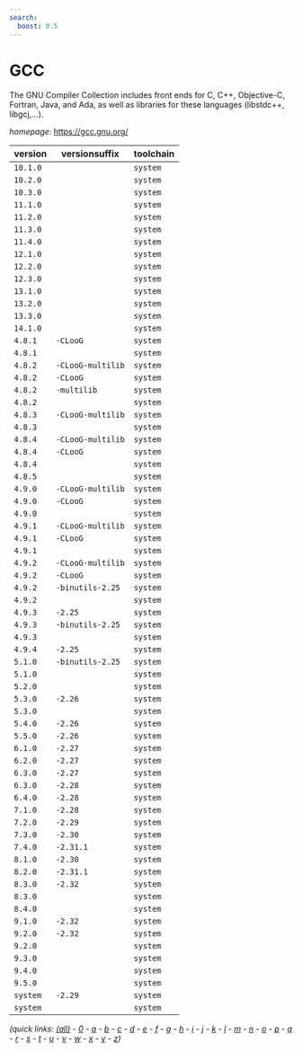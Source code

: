 ```yaml
---
search:
  boost: 0.5
---
```

# GCC

The GNU Compiler Collection includes front ends for C, C++, Objective-C, Fortran, Java, and Ada,  as well as libraries for these languages (libstdc++, libgcj,...).

*homepage*: <https://gcc.gnu.org/>

version | versionsuffix | toolchain
--------|---------------|----------
``10.1.0`` |  | ``system``
``10.2.0`` |  | ``system``
``10.3.0`` |  | ``system``
``11.1.0`` |  | ``system``
``11.2.0`` |  | ``system``
``11.3.0`` |  | ``system``
``11.4.0`` |  | ``system``
``12.1.0`` |  | ``system``
``12.2.0`` |  | ``system``
``12.3.0`` |  | ``system``
``13.1.0`` |  | ``system``
``13.2.0`` |  | ``system``
``13.3.0`` |  | ``system``
``14.1.0`` |  | ``system``
``4.8.1`` | ``-CLooG`` | ``system``
``4.8.1`` |  | ``system``
``4.8.2`` | ``-CLooG-multilib`` | ``system``
``4.8.2`` | ``-CLooG`` | ``system``
``4.8.2`` | ``-multilib`` | ``system``
``4.8.2`` |  | ``system``
``4.8.3`` | ``-CLooG-multilib`` | ``system``
``4.8.3`` |  | ``system``
``4.8.4`` | ``-CLooG-multilib`` | ``system``
``4.8.4`` | ``-CLooG`` | ``system``
``4.8.4`` |  | ``system``
``4.8.5`` |  | ``system``
``4.9.0`` | ``-CLooG-multilib`` | ``system``
``4.9.0`` | ``-CLooG`` | ``system``
``4.9.0`` |  | ``system``
``4.9.1`` | ``-CLooG-multilib`` | ``system``
``4.9.1`` | ``-CLooG`` | ``system``
``4.9.1`` |  | ``system``
``4.9.2`` | ``-CLooG-multilib`` | ``system``
``4.9.2`` | ``-CLooG`` | ``system``
``4.9.2`` | ``-binutils-2.25`` | ``system``
``4.9.2`` |  | ``system``
``4.9.3`` | ``-2.25`` | ``system``
``4.9.3`` | ``-binutils-2.25`` | ``system``
``4.9.3`` |  | ``system``
``4.9.4`` | ``-2.25`` | ``system``
``5.1.0`` | ``-binutils-2.25`` | ``system``
``5.1.0`` |  | ``system``
``5.2.0`` |  | ``system``
``5.3.0`` | ``-2.26`` | ``system``
``5.3.0`` |  | ``system``
``5.4.0`` | ``-2.26`` | ``system``
``5.5.0`` | ``-2.26`` | ``system``
``6.1.0`` | ``-2.27`` | ``system``
``6.2.0`` | ``-2.27`` | ``system``
``6.3.0`` | ``-2.27`` | ``system``
``6.3.0`` | ``-2.28`` | ``system``
``6.4.0`` | ``-2.28`` | ``system``
``7.1.0`` | ``-2.28`` | ``system``
``7.2.0`` | ``-2.29`` | ``system``
``7.3.0`` | ``-2.30`` | ``system``
``7.4.0`` | ``-2.31.1`` | ``system``
``8.1.0`` | ``-2.30`` | ``system``
``8.2.0`` | ``-2.31.1`` | ``system``
``8.3.0`` | ``-2.32`` | ``system``
``8.3.0`` |  | ``system``
``8.4.0`` |  | ``system``
``9.1.0`` | ``-2.32`` | ``system``
``9.2.0`` | ``-2.32`` | ``system``
``9.2.0`` |  | ``system``
``9.3.0`` |  | ``system``
``9.4.0`` |  | ``system``
``9.5.0`` |  | ``system``
``system`` | ``-2.29`` | ``system``
``system`` |  | ``system``


*(quick links: [(all)](../index.md) - [0](../0/index.md) - [a](../a/index.md) - [b](../b/index.md) - [c](../c/index.md) - [d](../d/index.md) - [e](../e/index.md) - [f](../f/index.md) - [g](../g/index.md) - [h](../h/index.md) - [i](../i/index.md) - [j](../j/index.md) - [k](../k/index.md) - [l](../l/index.md) - [m](../m/index.md) - [n](../n/index.md) - [o](../o/index.md) - [p](../p/index.md) - [q](../q/index.md) - [r](../r/index.md) - [s](../s/index.md) - [t](../t/index.md) - [u](../u/index.md) - [v](../v/index.md) - [w](../w/index.md) - [x](../x/index.md) - [y](../y/index.md) - [z](../z/index.md))*

